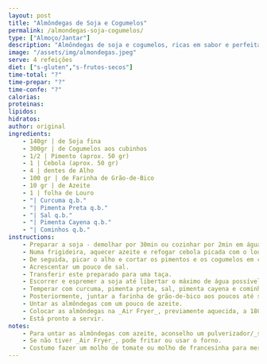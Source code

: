 ```yaml
---
layout: post
title: "Almôndegas de Soja e Cogumelos"
permalink: /almondegas-soja-cogumelos/
type: ["Almoço/Jantar"]
description: "Almôndegas de soja e cogumelos, ricas em sabor e perfeitas com molho."
image: "/assets/img/almondegas.jpeg"
serve: 4 refeições
diet: ["s-gluten","s-frutos-secos"]
time-total: "?"
time-prepar: "?"
time-confe: "?"
calorias:
proteinas:
lipidos:
hidratos:
author: original
ingredients:
    - 140gr | de Soja fina
    - 300gr | de Cogumelos aos cubinhos
    - 1/2 | Pimento (aprox. 50 gr) 
    - 1 | Cebola (aprox. 50 gr)
    - 4 | dentes de Alho
    - 100 gr | de Farinha de Grão-de-Bico
    - 10 gr | de Azeite
    - 1 | folha de Louro
    - "| Curcuma q.b."
    - "| Pimenta Preta q.b."
    - "| Sal q.b."   
    - "| Pimenta Cayena q.b."
    - "| Cominhos q.b."
instructions:
    - Preparar a soja - demolhar por 30min ou cozinhar por 2min em água com limão, louro e sal. (Se a sua escolha for a 2ª opção, passar a soja por água fria). Reservar.
    - Numa frigideira, aquecer azeite e refogar cebola picada com o louro. Deixar a cebola dourar.
    - De seguida, picar o alho e cortar os pimentos e os cogumelos em cubinhos. Adicionar tudo ao refogado e deixar apurar até a água que os cogumelos forem libertando evaporar.
    - Acrescentar um pouco de sal.
    - Transferir este preparado para uma taça.
    - Escorrer e espremer a soja até libertar o máximo de água possível. Adicioná-la ao preparado anterior e misturar tudo muito bem com as mãos.
    - Temperar com curcuma, pimenta preta, sal, pimenta cayena e cominhos. Misturar tudo.
    - Posteriormente, juntar a farinha de grão-de-bico aos poucos até ser possível formar bolinhas.
    - Untar as almôndegas com um pouco de azeite.
    - Colocar as almôndegas na _Air Fryer_, previamente aquecida, a 180º durante 15 minutos.
    - Está pronto a servir.
notes:
    - Para untar as almôndegas com azeite, aconselho um pulverizador/_spray_ para que não fiquem com demasiada quantidade de azeite.
    - Se não tiver _Air Fryer_, pode fritar ou usar o forno.
    - Costumo fazer um molho de tomate ou molho de francesinha para mergulhar as almôndegas. Fica ótimo acompanhado de esparguete.
---
```




